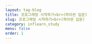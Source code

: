 ```yaml
---
layout: tag-blog
title: 프로그래밍 시작하기<br>(파이썬 입문)
slug: 프로그래밍 시작하기<br>(파이썬 입문)
category: inflearn_study
menu: false
order: 1
---
```

